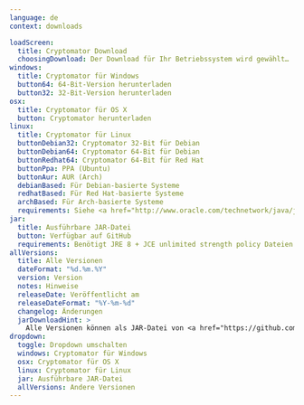 ```yaml
---
language: de
context: downloads

loadScreen:
  title: Cryptomator Download
  choosingDownload: Der Download für Ihr Betriebssystem wird gewählt…
windows:
  title: Cryptomator für Windows
  button64: 64-Bit-Version herunterladen
  button32: 32-Bit-Version herunterladen
osx:
  title: Cryptomator für OS X
  button: Cryptomator herunterladen
linux:
  title: Cryptomator für Linux
  buttonDebian32: Cryptomator 32-Bit für Debian
  buttonDebian64: Cryptomator 64-Bit für Debian
  buttonRedhat64: Cryptomator 64-Bit für Red Hat
  buttonPpa: PPA (Ubuntu)
  buttonAur: AUR (Arch)
  debianBased: Für Debian-basierte Systeme
  redhatBased: Für Red Hat-basierte Systeme
  archBased: Für Arch-basierte Systeme
  requirements: Siehe <a href="http://www.oracle.com/technetwork/java/javase/certconfig-2095354.html" target="_blank">detaillierte Systemanforderungen</a>
jar:
  title: Ausführbare JAR-Datei
  button: Verfügbar auf GitHub
  requirements: Benötigt JRE 8 + JCE unlimited strength policy Dateien
allVersions:
  title: Alle Versionen
  dateFormat: "%d.%m.%Y"
  version: Version
  notes: Hinweise
  releaseDate: Veröffentlicht am
  releaseDateFormat: "%Y-%m-%d"
  changelog: Änderungen
  jarDownloadHint: >
    Alle Versionen können als JAR-Datei von <a href="https://github.com/cryptomator/cryptomator/releases" target="_blank" role="button">GitHub Releases</a> heruntergeladen werden.
dropdown:
  toggle: Dropdown umschalten
  windows: Cryptomator für Windows
  osx: Cryptomator für OS X
  linux: Cryptomator für Linux
  jar: Ausführbare JAR-Datei
  allVersions: Andere Versionen
---
```

